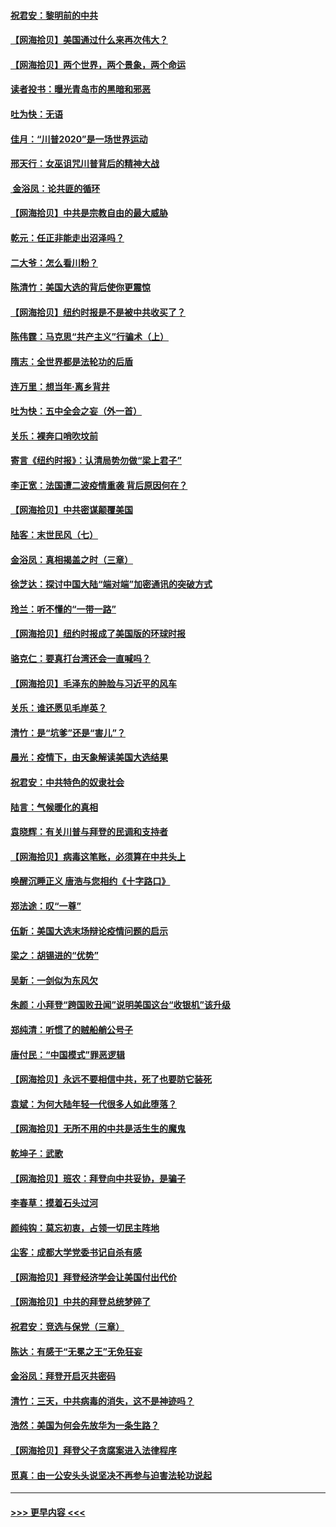 #### [祝君安：黎明前的中共](../pages/nsc993/n12524071.md?t=11041551) 
#### [【网海拾贝】美国通过什么来再次伟大？](../pages/nsc993/n12523844.md?t=11041551) 
#### [【网海拾贝】两个世界，两个景象，两个命运](../pages/nsc993/n12521419.md?t=11041551) 
#### [读者投书：曝光青岛市的黑暗和邪恶](../pages/nsc993/n12520988.md?t=11041551) 
#### [吐为快：无语](../pages/nsc993/n12518588.md?t=11041551) 
#### [佳月：“川普2020”是一场世界运动](../pages/nsc993/n12518581.md?t=11041551) 
#### [邢天行：女巫诅咒川普背后的精神大战](../pages/nsc993/n12517257.md?t=11041551) 
#### [ 金浴凤：论共匪的循环](../pages/nsc993/n12517133.md?t=11041551) 
#### [【网海拾贝】中共是宗教自由的最大威胁](../pages/nsc993/n12516879.md?t=11041551) 
#### [乾元：任正非能走出沼泽吗？](../pages/nsc993/n12515831.md?t=11041551) 
#### [二大爷：怎么看川粉？](../pages/nsc993/n12515820.md?t=11041551) 
#### [陈清竹：美国大选的背后使你更震惊](../pages/nsc993/n12515589.md?t=11041551) 
#### [【网海拾贝】纽约时报是不是被中共收买了？](../pages/nsc993/n12515122.md?t=11041551) 
#### [陈伟霆：马克思“共产主义”行骗术（上）](../pages/nsc993/n12510217.md?t=11041551) 
#### [隋志：全世界都是法轮功的后盾](../pages/nsc993/n12510636.md?t=11041551) 
#### [连万里：想当年‧离乡背井](../pages/nsc993/n12510623.md?t=11041551) 
#### [吐为快：五中全会之妄（外一首）](../pages/nsc993/n12510470.md?t=11041551) 
#### [关乐：裸奔口哨吹坟前](../pages/nsc993/n12510403.md?t=11041551) 
#### [寄言《纽约时报》：认清局势勿做“梁上君子”](../pages/nsc993/n12510042.md?t=11041551) 
#### [李正宽：法国遭二波疫情重袭 背后原因何在？](../pages/nsc993/n12509971.md?t=11041551) 
#### [【网海拾贝】中共密谋颠覆美国](../pages/nsc993/n12509816.md?t=11041551) 
#### [陆客：末世民风（七）](../pages/nsc993/n12507822.md?t=11041551) 
#### [金浴凤：真相揭盖之时（三章）](../pages/nsc993/n12507804.md?t=11041551) 
#### [徐芝达：探讨中国大陆“端对端”加密通讯的突破方式](../pages/nsc993/n12507682.md?t=11041551) 
#### [玲兰：听不懂的“一带一路”](../pages/nsc993/n12507669.md?t=11041551) 
#### [【网海拾贝】纽约时报成了美国版的环球时报](../pages/nsc993/n12507053.md?t=11041551) 
#### [骆克仁：要真打台湾还会一直喊吗？](../pages/nsc993/n12506843.md?t=11041551) 
#### [【网海拾贝】毛泽东的肿脸与习近平的风车](../pages/nsc993/n12504537.md?t=11041551) 
#### [关乐：谁还愿见毛岸英？](../pages/nsc993/n12503866.md?t=11041551) 
#### [清竹：是“坑爹”还是“害儿”？](../pages/nsc993/n12503034.md?t=11041551) 
#### [晨光：疫情下，由天象解读美国大选结果](../pages/nsc993/n12502536.md?t=11041551) 
#### [祝君安：中共特色的奴隶社会](../pages/nsc993/n12501529.md?t=11041551) 
#### [陆言：气候暖化的真相](../pages/nsc993/n12501183.md?t=11041551) 
#### [袁晓辉：有关川普与拜登的民调和支持者](../pages/nsc993/n12500433.md?t=11041551) 
#### [【网海拾贝】病毒这笔账，必须算在中共头上](../pages/nsc993/n12500320.md?t=11041551) 
#### [唤醒沉睡正义 唐浩与您相约《十字路口》](../pages/nsc993/n12497980.md?t=11041551) 
#### [郑法途：叹“一尊”](../pages/nsc993/n12498837.md?t=11041551) 
#### [伍新：美国大选末场辩论疫情问题的启示](../pages/nsc993/n12498829.md?t=11041551) 
#### [梁之：胡锡进的“优势”](../pages/nsc993/n12498780.md?t=11041551) 
#### [吴新：一剑似为东风欠](../pages/nsc993/n12498772.md?t=11041551) 
#### [朱颜：小拜登“跨国败丑闻”说明美国这台“收银机”该升级](../pages/nsc993/n12498731.md?t=11041551) 
#### [郑纯清：听惯了的贼船艄公号子](../pages/nsc993/n12498721.md?t=11041551) 
#### [唐付民：“中国模式”罪恶逻辑](../pages/nsc993/n12498310.md?t=11041551) 
#### [【网海拾贝】永远不要相信中共，死了也要防它装死](../pages/nsc993/n12498162.md?t=11041551) 
#### [袁斌：为何大陆年轻一代很多人如此堕落？](../pages/nsc993/n12495696.md?t=11041551) 
#### [【网海拾贝】无所不用的中共是活生生的魔鬼](../pages/nsc993/n12495621.md?t=11041551) 
#### [乾坤子：武歌](../pages/nsc993/n12493391.md?t=11041551) 
#### [【网海拾贝】班农：拜登向中共妥协，是骗子](../pages/nsc993/n12492877.md?t=11041551) 
#### [李春草：摸着石头过河](../pages/nsc993/n12491121.md?t=11041551) 
#### [颜纯钩：莫忘初衷，占领一切民主阵地](../pages/nsc993/n12490965.md?t=11041551) 
#### [尘客：成都大学党委书记自杀有感](../pages/nsc993/n12490950.md?t=11041551) 
#### [【网海拾贝】拜登经济学会让美国付出代价](../pages/nsc993/n12489662.md?t=11041551) 
#### [【网海拾贝】中共的拜登总统梦碎了](../pages/nsc993/n12487896.md?t=11041551) 
#### [祝君安：竞选与保党（三章）](../pages/nsc993/n12487258.md?t=11041551) 
#### [陈达：有感于“无冕之王”无免狂妄](../pages/nsc993/n12485133.md?t=11041551) 
#### [金浴凤：拜登开启灭共密码](../pages/nsc993/n12485125.md?t=11041551) 
#### [清竹：三天，中共病毒的消失，这不是神迹吗？](../pages/nsc993/n12485027.md?t=11041551) 
#### [浩然：美国为何会先放华为一条生路？](../pages/nsc993/n12484997.md?t=11041551) 
#### [【网海拾贝】拜登父子贪腐案进入法律程序](../pages/nsc993/n12484957.md?t=11041551) 
#### [觅真：由一公安头头说坚决不再参与迫害法轮功说起](../pages/nsc993/n12484212.md?t=11041551) 

----
#### [ >>> 更早内容 <<< ](../indexes/nsc993-earlier.md)
